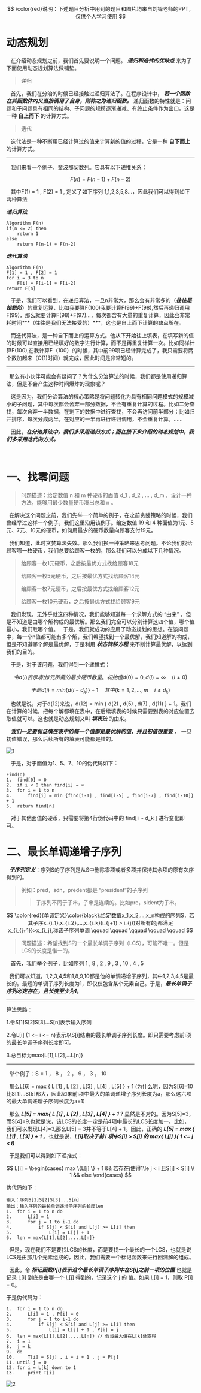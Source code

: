 $$
\color{red}说明：下述题目分析中用到的题目和图片均来自刘铎老师的PPT，仅供个人学习使用
$$


# 动态规划

​  &nbsp;&nbsp;在介绍动态规划之前，我们首先要说明一个问题。 ***递归和迭代的优缺点***  来为了下面使用动态规划算法做铺垫。

> 递归

​&nbsp;&nbsp;	首先，我们在分治的时候已经接触过递归算法了。在程序设计中， ***若一个函数在其函数体内又直接调用了自身，则称之为递归函数。*** 递归函数的特性就是：问题和子问题具有相同的结构、子问题的规模逐渐递减、有终止条件作为出口。这是一种 **自上而下** 的计算方式。

> 迭代

​&nbsp;&nbsp;	迭代法是一种不断用已经计算过的值来计算新的值的过程，它是一种 **自下而上** 的计算方式。

---

​	&nbsp;&nbsp;我们来看一个例子，斐波那契数列。它具有以下递推关系：

$$
F(n) = F(n-1) + F(n-2)
$$

​&nbsp;&nbsp;	其中F(1) = 1 , F(2) = 1 , 定义了如下序列 1,1,2,3,5,8...，因此我们可以得到如下两种算法

***递归算法*** 

```
Algorithm F(n)
if(n <= 2) then
	return 1
else
	return F(n-1) + F(n-2)
```

***迭代算法***

```
Algorithm F(n)
F[1] = 1 , F[2] = 1
for i = 3 to n
	F[i] = F[i-1] + F[i-2]
return F[n]
```

​&nbsp;&nbsp;	于是，我们可以看到，在递归算法，一旦n非常大，那么会有非常多的（***往往是指数阶***）的重复运算，比如我要算F(100)我要计算F(99)+F(98),然后再递归调用F(99)，那么就要计算F(98)+F(97)...，每次都含有大量的重复计算，因此会非常耗时间***（往往是我们无法接受的）***，这也是自上而下计算的缺点所在。

​&nbsp;&nbsp;	而迭代算法，是一种自下而上的运算方式。他从下开始往上填表，在填写新的值的时候可以直接用已经填好的数字进行计算，而不是再重复计算一次。比如同样计算F(100),在我计算F（100）的时候，其中前99项已经计算完成了，我只需要将两个数加起来（O(1)时间）就完成，因此时间是非常短的。

---

​	&nbsp;&nbsp;那么有小伙伴可能会有疑问了？为什么分治算法的时候，我们都是使用递归算法，但是不会产生这种时间爆炸的现象呢？

​&nbsp;&nbsp;	这是因为，我们分治算法的核心策略是将问题转化为具有相同问题模式的规模减小的子问题，其中每次都会舍弃一部分数据，不会有重复计算的过程。比如二分查找，每次舍弃一半数据，在剩下的数据中进行查找，不会再访问前半部分；比如归并排序，每次分成两半，在对应的一半再进行递归调用，不会重复计算。……

​&nbsp;&nbsp;	因此，***在分治算法中，我们多采用递归方式；而在接下来介绍的动态规划中，我们多采用迭代的方式。***

​	

# 一、找零问题

> 问题描述：给定数值 n 和 m 种硬币的面值 d_1 , d_2 , ... , d_m ，设计一种方法，能够用最少数量硬币凑出总和 n 。

&nbsp;&nbsp;​	在解决这个问题之前，我们先举一个简单的例子，在之前贪婪策略的时候，我们曾经举过这样一个例子，我们这里沿用该例子。给定数值 19 和 4 种面值为1元、5元、7元、10元的硬币，如何用最少的硬币数量向顾客支付19元。

&nbsp;&nbsp;​	我们知道，此时贪婪算法失效。那么我们换一种策略来思考问题。不论我们找给顾客哪一枚硬币，我们总要给顾客一枚的，那么我们可以分成以下几种情况。

> 给顾客一枚1元硬币，之后按最优方式找给顾客18元
>
> 给顾客一枚5元硬币，之后按最优方式找给顾客14元
>
> 给顾客一枚7元硬币，之后按最优方式找给顾客12元
>
> 给顾客一枚10元硬币，之后按最优方式找给顾客9元

​&nbsp;&nbsp;	我们发现，无外乎就这四种情况，我们能够知道每一个求解方式的 “由来” ，但是不知道是由哪个解构成的最优解。那么我们完全可以分别计算这四个值，哪个值最小，我们取哪个值。
&nbsp;&nbsp;​	于是，我们就成功的应用了动态规划的思想。在该问题中，每一个n值都可能有多个解，我们希望找到一个最优解，我们知道解的构成，但是不知道哪个解是最优解，于是利用 ***状态转移方程*** 来不断计算最优解，以达到我们的目的。

​&nbsp;&nbsp;	于是，对于该问题，我们得到一个递推式：

$$
令d(i)表示凑出i元所需的最少硬币数量。初始值d(0)=0,d(i)= \infty \quad (i \neq 0)
$$

$$
于是d(i) = min\{ d(i-d_k)\}+1 \quad 其中(k=1,2,...,m \quad i \ge d_k)
$$

​&nbsp;&nbsp;	也就是说，对于d(12)来说，d(12) = min { d(2) , d(5) , d(7) , d(11) } + 1。我们在计算的时候，把每个解都填在表中，在后续填表的时候只需要到表的对应位置去取值就可以。这也就是动态规划又叫  ***填表法***  的由来。

​&nbsp;&nbsp;	***我们一定要保证填在表中的每一个值都是最优解的值，并且初值很重要*** ， 一旦初值错误，那么后续所有的填表可能都是错的。

![1](https://github.com/Seriendipity/Learning-Note/blob/main/%E7%AE%97%E6%B3%95/4.%E5%8A%A8%E6%80%81%E8%A7%84%E5%88%92/Picture/1.png)

​	&nbsp;&nbsp;于是，对于面值为1、5、7、10的伪代码如下：

```
Find(n)
1.	find[0] = 0
2.	if i < 0 then find[i] = ∞
3.	for i = 1 to n
4.		find[i] = min {find[i-1] , find[i-5] , find[i-7] , find[i-10]} + 1
5.	return find[n]
```

​&nbsp;&nbsp;	对于其他面值的硬币，只需要将第4行伪代码中的 find[ i - d_k ] 进行变化即可。

# 二、最长单调递增子序列

​&nbsp;&nbsp;​	***子序列定义***：序列S的子序列是从S中删除零项或者多项并保持其余项的原有次序得到的。

> 例如：pred，sdn，predent都是 “president”的子序列
>
> > 子序列不同于子串，子串是连续的。比如pre，sident为子串。

$$
\color{red}{单调定义}\color{black}:给定数值x_1,x_2,...,x_n构成的序列S，若其子序x_{i_1},x_{i_2},...,x_{i_k}(i_{j+1} > i_{j})对所有的j都满足x_{i_{j+1}}>x_{i_j},称该子序列单调 \qquad \qquad \qquad \qquad \qquad 
$$

> 问题描述：希望找到S的一个最长单调子序列（LCS），可能不唯一。但是LCS的长度是惟一的。

​&nbsp;&nbsp;​	首先，我们举个例子，比如序列	1 , 8 , 2 , 9 , 3 , 10 , 4 , 5

​&nbsp;&nbsp;​	我们可以知道，1,2,3,4,5和1,8,9,10都是他的单调递增子序列，其中1,2,3,4,5是最长的。最短的单调子序列长度为1，即仅仅包含某个元素自己。于是，***最长单调子序列必定存在，且长度至少为1***。

---

算法思路：

1.令S[1]S[2]S[3]...S[n]表示输入序列

2.令L[i] (1 <=  i <= n)表示以S[i]结束的最长单调子序列长度。即只需要考虑前i项的最长单调子序列长度即可。

3.总目标为max{L[1],L[2],...L[n]}

----

​&nbsp;&nbsp;举个例子：S = 1 ， 8 ， 2 ， 9 ， 3 ， 10

​&nbsp;&nbsp;那么L[6] = max { L [1] , L [2] , L[3] , L[4] , L[5] } + 1  (为什么呢，因为S[6]=10比S[1]...S[5]都大，因此如果前i项中最大的单调递增子序列长度为a，那么这六项的最大单调递增子序列长度为a+1)

​&nbsp;&nbsp;那么 ***L[5] = max{ L [1] , L [2] , L[3] , L[4]  } + 1 ?***  显然是不对的。因为S[5]=3，而S[4]=9,也就是说，该LCS的长度一定是前4项中最长的LCS长度加一。比如，我们可以发现L[4]=3,那么L[5] = 3并不等于L[4] + 1。因此，正确的 ***L[5] = max { L[1] , L[3] } + 1***  。也就是说，***L[i]取决于前 i 项中S[i] > S[j] 的 max{ L[j] }( 1 <= j < i)***

​&nbsp;&nbsp;于是我们可以得到如下递推式：

$$
L[i] = 
\begin{cases}
max \{L[j] \} + 1 && 若存在j使得1\le j < i 且S[j] < S[i] \\
1 && else
\end{cases}
$$

伪代码如下：

```
输入：序列S[1]S[2]S[3]...S[n]
输出：输入序列的最长单调递增子序列的长度len
1.	for i = 1 to n do
2.		L[i] = 1
3.		for j = 1 to i-1 do
4.			if S[j] < S[i] and L[j] >= L[i] then
5.				L[i] = L[j] + 1
6.	len = max{L[1],L[2],...,L[n]}
```

​&nbsp;&nbsp;但是，现在我们不是要找LCS的长度，而是要找一个最长的一个LCS，也就是说LCS是由那几个元素组成的，因此，我们需要一个标记函数来进行回溯解的组成。

​&nbsp;&nbsp;因此，令 ***标记函数P[i]表示这个最长单调子序列中在S[i]之前一项的位置***  也就是记录 L[i] 到底是由哪一个 L[j] 得到的，记录这个 j 的 值。如果 L[i] = 1，则取 P[i] = 0。

于是伪代码为：

```
1.	for i = 1 to n do
2.		L[i] = 1 , P[i] = 0
3.		for j = 1 to i-1 do
4.			if S[j] < S[i] and L[j] >= L[i] then
5.				L[i] = L[j] + 1 , P[i] = j
6.	len = max{L[1],L[2],...,L[n]} // 假设最大值在L[k]处取得
7.	i = 1
8.	j = k
9.	do
10.		T[i] = S[j] , i = i + 1 , j = P[j]
11.	until j = 0
12.	for i = L[k] down to 1
13.		print T[i]

```

![2](https://github.com/Seriendipity/Learning-Note/blob/main/%E7%AE%97%E6%B3%95/4.%E5%8A%A8%E6%80%81%E8%A7%84%E5%88%92/Picture/2.png)
